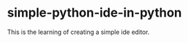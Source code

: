 simple-python-ide-in-python
===========================

This is the learning of creating a simple ide editor.